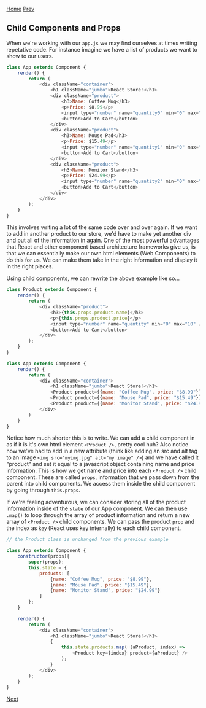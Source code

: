 [Home](https://github.com/wgoode3/react-notes/blob/master/README.md)
[Prev](https://github.com/wgoode3/react-notes/blob/master/state-and-events.md)

## Child Components and Props

When we're working with our ```app.js``` we may find ourselves at times writing repetative code. For instance imagine we have a list of products we want to show to our users.

```javascript
class App extends Component {
    render() {
        return (
            <div className="container">
                <h1 className="jumbo">React Store!</h1>
                <div className="product">
                    <h3>Name: Coffee Mug</h3>
                    <p>Price: $8.99</p>
                    <input type="number" name="quantity0" min="0" max="10" />
                    <button>Add to Cart</button>
                </div>
                <div className="product">
                    <h3>Name: Mouse Pad</h3>
                    <p>Price: $15.49</p>
                    <input type="number" name="quantity1" min="0" max="10" />
                    <button>Add to Cart</button>
                </div>
                <div className="product">
                    <h3>Name: Monitor Stand</h3>
                    <p>Price: $24.99</p>
                    <input type="number" name="quantity2" min="0" max="10" />
                    <button>Add to Cart</button>
                </div>
            </div>
        );
    }
}
```

This involves writing a lot of the same code over and over again. If we want to add in another product to our store, we'd have to make yet another div and put all of the information in again. One of the most powerful advantages that React and other component based architecture frameworks give us, is that we can essentially make our own html elements (Web Components) to do this for us. We can make them take in the right information and display it in the right places.

Using child components, we can rewrite the above example like so...

```javascript
class Product extends Component {
    render() {
        return (
            <div className="product">
                <h3>{this.props.product.name}</h3>
                <p>{this.props.product.price}</p>
                <input type="number" name="quantity" min="0" max="10" />
                <button>Add to Cart</button>
            </div>
        );
    }
}

class App extends Component {
    render() {
        return (
            <div className="container">
                <h1 className="jumbo">React Store!</h1>
                <Product product={{name: "Coffee Mug", price: "$8.99"}} />
                <Product product={{name: "Mouse Pad", price: "$15.49"}} />
                <Product product={{name: "Monitor Stand", price: "$24.99"}} />
            </div>
        )
    }
}
```

Notice how much shorter this is to write. We can add a child component in as if it is it's own html element ```<Product />```, pretty cool huh? Also notice how we've had to add in a new attribute (think like adding an src and alt tag to an image ```<img src="myimg.jpg" alt="my image" />```) and we have called it "product" and set it equal to a javascript object containing name and price information. This is how we get name and price into each ```<Product />``` child component. These are called ```props```, information that we pass down from the parent into child components. We access them inside the child component by going through ```this.props```.

If we're feeling adventurous, we can consider storing all of the product information inside of the ```state``` of our App component. We can then use ```.map()``` to loop through the array of product information and return a new array of ```<Product />``` child components. We can pass the product ```prop``` and the index as ```key``` (React uses key internally) to each child component.

```javascript
// the Product class is unchanged from the previous example

class App extends Component {
    constructor(props){
        super(props);
        this.state = {
            products: [
                {name: "Coffee Mug", price: "$8.99"},
                {name: "Mouse Pad", price: "$15.49"},
                {name: "Monitor Stand", price: "$24.99"}
            ]
        };
    }

    render() {
        return (
            <div className="container">
                <h1 className="jumbo">React Store!</h1>
                {
                    this.state.products.map( (aProduct, index) =>
                        <Product key={index} product={aProduct} />
                    );
                }
            </div>
        );
    }
}
```

[Next](https://github.com/wgoode3/react-notes/blob/master/forms.md)